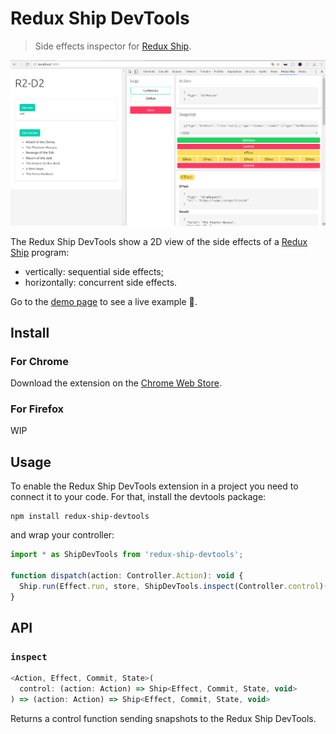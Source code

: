 # Redux Ship DevTools
> Side effects inspector for [Redux Ship](https://github.com/clarus/redux-ship).

<img src='https://raw.githubusercontent.com/clarus/redux-ship-devtools/master/screenshot.png' alt='Screenshot'>

The Redux Ship DevTools show a 2D view of the side effects of a [Redux Ship](https://github.com/clarus/redux-ship) program:
* vertically: sequential side effects;
* horizontally: concurrent side effects.

Go to the [demo page](https://clarus.github.io/redux-ship-devtools/) to see a live example :rocket:.

## Install
### For Chrome
Download the extension on the [Chrome Web Store](https://chrome.google.com/webstore/detail/redux-ship-devtools/kbcgcifbcgamdlgdahbfangmfiofpmni).

### For Firefox
WIP

## Usage
To enable the Redux Ship DevTools extension in a project you need to connect it to your code. For that, install the devtools package:
```
npm install redux-ship-devtools
```
and wrap your controller:
```js
import * as ShipDevTools from 'redux-ship-devtools';

function dispatch(action: Controller.Action): void {
  Ship.run(Effect.run, store, ShipDevTools.inspect(Controller.control)(action));
}
```

## API
### `inspect`
```js
<Action, Effect, Commit, State>(
  control: (action: Action) => Ship<Effect, Commit, State, void>
) => (action: Action) => Ship<Effect, Commit, State, void>
```

Returns a control function sending snapshots to the Redux Ship DevTools.
